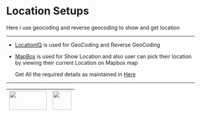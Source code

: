 # Location Setups

Here i use geocoding and reverse geocoding to show and get location

---

- [LocationIQ](https://locationiq.com/docs) is used for GeoCoding and Reverse GeoCoding
- [MapBox](https://docs.mapbox.com/) is used for Show Location and also user can pick their location by viewing their current Location on Mapbox map

  Get All the required details as maintained in [Here](../Readme.md)

---

| <img src="https://locationiq.com/static/v2/images/logo@2x.png" width="100" height="50"/> | <img src="https://user-images.githubusercontent.com/62756279/162359508-4fc9e153-29e1-44a3-a86e-8946d88fa686.png" width="50" height="50"/> |
|--|--|
